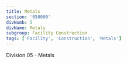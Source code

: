 ```yaml
---
title: Metals
section: '050000'
divNumb: 5
divName: Metals
subgroup: Facility Construction
tags: ['Facility', 'Construction', 'Metals']
---
```


Division 05 - Metals
